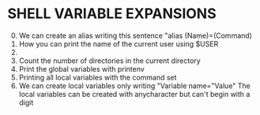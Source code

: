 # SHELL VARIABLE EXPANSIONS

0. We can create an alias writing this sentence "alias (Name)=(Command)
1. How you can print the name of the current user using $USER
2.
3. Count the number of directories in the current directory
4. Print the global variables with printenv
5. Printing all local variables with the command set
6. We can create local variables only writing "Variable name="Value"
The local variables can be created with anycharacter but can't begin with a digit